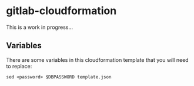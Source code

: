 # gitlab-cloudformation

This is a work in progress...

## Variables

There are some variables in this cloudformation template that you will need to replace:

```
sed <password> $DBPASSWORD template.json
```
